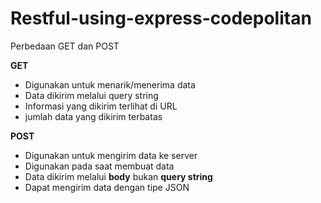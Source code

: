 # Restful-using-express-codepolitan

Perbedaan GET dan POST

**GET** 
  - Digunakan untuk menarik/menerima data
  - Data dikirim melalui query string
  - Informasi yang dikirim terlihat di URL
  - jumlah data yang dikirim terbatas

**POST**
  - Digunakan untuk mengirim data ke server
  - Digunakan pada saat membuat data
  - Data dikirim melalui **body** bukan **query string**
  - Dapat mengirim data dengan tipe JSON
